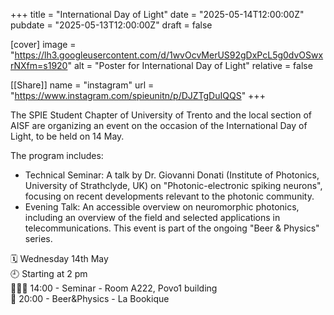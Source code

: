 +++
title = "International Day of Light"
date = "2025-05-14T12:00:00Z"
pubdate = "2025-05-13T12:00:00Z"
draft = false

[cover]
image = "https://lh3.googleusercontent.com/d/1wvOcvMerUS92gDxPcL5g0dvOSwxrNXfm=s1920"
alt = "Poster for International Day of Light"
relative = false

[[Share]]
name = "instagram"
url = "https://www.instagram.com/spieunitn/p/DJZTgDuIQQS"
+++

The SPIE Student Chapter of University of Trento and the local section of AISF are organizing an event on the occasion of the International Day of Light, to be held on 14 May.

The program includes:
- Technical Seminar: A talk by Dr. Giovanni Donati (Institute of Photonics, University of Strathclyde, UK) on "Photonic-electronic spiking neurons", focusing on recent developments relevant to the photonic community.
- Evening Talk: An accessible overview on neuromorphic photonics, including an overview of the field and selected applications in telecommunications. This event is part of the ongoing "Beer & Physics" series.

🗓 Wednesday 14th May   
🕘 Starting at 2 pm  
🧑🏽‍🏫 14:00 - Seminar - Room A222, Povo1 building  
🍻 20:00 - Beer&Physics - La Bookique  

